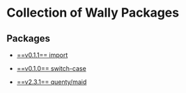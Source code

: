 # Collection of Wally Packages

## Packages

* [==v0.1.1== import](import/)

* [==v0.1.0== switch-case](switchcase/)

* [==v2.3.1== quenty/maid](https://quenty.github.io/NevermoreEngine/api/maid)
